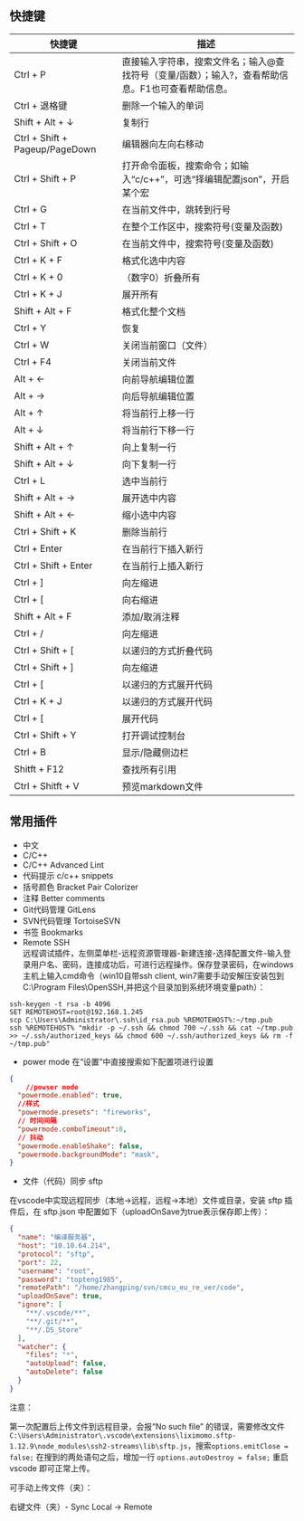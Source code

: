 ## 快捷键

| 快捷键 | 描述 |
| ------ | ------ |
| Ctrl + P | 直接输入字符串，搜索文件名；输入@查找符号（变量/函数）；输入?，查看帮助信息。F1也可查看帮助信息。 |
| Ctrl + 退格键 | 删除一个输入的单词 |
| Shift + Alt + ↓ | 复制行 |
| Ctrl + Shift + Pageup/PageDown | 编辑器向左向右移动 |
| Ctrl + Shift + P | 打开命令面板，搜索命令；如输入“c/c++”，可选“择编辑配置json”，开启某个宏 |
| Ctrl + G | 在当前文件中，跳转到行号 |
| Ctrl + T | 在整个工作区中，搜索符号(变量及函数) |
| Ctrl + Shift + O | 在当前文件中，搜索符号(变量及函数) |
| Ctrl + K + F | 格式化选中内容 |
| Ctrl + K + 0 | （数字0）折叠所有 |
| Ctrl + K + J | 展开所有 |
| Shift + Alt + F | 格式化整个文档 |
| Ctrl + Y | 恢复 |
| Ctrl + W | 关闭当前窗口（文件）|
| Ctrl + F4 | 关闭当前文件 |
| Alt + ← | 向前导航编辑位置 |
| Alt + → | 向后导航编辑位置 |
| Alt + ↑ | 将当前行上移一行 |
| Alt + ↓ | 将当前行下移一行 |
| Shift + Alt + ↑ | 向上复制一行 |
| Shift + Alt + ↓ | 向下复制一行 |
| Ctrl + L | 选中当前行 |
| Shift + Alt + → | 展开选中内容 |
| Shift + Alt + ← | 缩小选中内容 |
| Ctrl + Shift + K | 删除当前行 |
| Ctrl + Enter | 在当前行下插入新行 |
| Ctrl + Shift + Enter | 在当前行上插入新行 |
| Ctrl + ] | 向左缩进 |
| Ctrl + \[ | 向右缩进 |
| Shift + Alt + F | 添加/取消注释 |
| Ctrl + / | 向左缩进 |
| Ctrl + Shift + \[ | 以递归的方式折叠代码 |
| Ctrl + Shift + ] | 向左缩进 |
| Ctrl + \[ | 以递归的方式展开代码 |
| Ctrl + K + J | 以递归的方式展开代码 |
| Ctrl + \[ | 展开代码 |
| Ctrl + Shift + Y | 打开调试控制台 |
| Ctrl + B | 显示/隐藏侧边栏 |
| Shitft + F12 | 查找所有引用 |
| Ctrl + Shitft + V | 预览markdown文件 |

## 常用插件
* 中文  
* C/C++
* C/C++ Advanced Lint
* 代码提示 c/c++ snippets
* 括号颜色  Bracket Pair Colorizer
* 注释 Better comments
* Git代码管理 GitLens
* SVN代码管理 TortoiseSVN
* 书签 Bookmarks
* Remote SSH  
远程调试插件，左侧菜单栏-远程资源管理器-新建连接-选择配置文件-输入登录用户名、密码，连接成功后，可进行远程操作。保存登录密码，在windows主机上输入cmd命令（win10自带ssh client, win7需要手动安解压安装包到 C:\Program Files\OpenSSH,并把这个目录加到系统环境变量path）：  
```shell
ssh-keygen -t rsa -b 4096
SET REMOTEHOST=root@192.168.1.245
scp C:\Users\Administrator\.ssh\id_rsa.pub %REMOTEHOST%:~/tmp.pub
ssh %REMOTEHOST% "mkdir -p ~/.ssh && chmod 700 ~/.ssh && cat ~/tmp.pub >> ~/.ssh/authorized_keys && chmod 600 ~/.ssh/authorized_keys && rm -f ~/tmp.pub"
```
* power mode
在“设置”中直接搜索如下配置项进行设置
```json
{
    //powser mode   
  "powermode.enabled": true,
  //样式
  "powermode.presets": "fireworks",
  // 时间间隔
  "powermode.comboTimeout":8,
  // 抖动
  "powermode.enableShake": false,
  "powermode.backgroundMode": "mask",
}
```

- 文件（代码）同步 sftp

在vscode中实现远程同步（本地->远程，远程->本地）文件或目录，安装 sftp 插件后，在 sftp.json 中配置如下（uploadOnSave为true表示保存即上传）：

```json
{
  "name": "编译服务器",
  "host": "10.10.64.214",
  "protocol": "sftp",
  "port": 22,
  "username": "root",
  "password": "topteng1985",
  "remotePath": "/home/zhangping/svn/cmcu_eu_re_ver/code",
  "uploadOnSave": true, 
  "ignore": [
​    "**/.vscode/**",
​    "**/.git/**",
​    "**/.DS_Store"
  ],
  "watcher": {
​    "files": "*",
​    "autoUpload": false,
​    "autoDelete": false
  }
}
```

注意：

第一次配置后上传文件到远程目录，会报“No such file” 的错误，需要修改文件`C:\Users\Administrator\.vscode\extensions\liximomo.sftp-1.12.9\node_modules\ssh2-streams\lib\sftp.js`，搜索`options.emitClose = false;` 在搜到的两处语句之后，增加一行 `options.autoDestroy = false;` 重启 vscode 即可正常上传。

可手动上传文件（夹）：

右键文件（夹）- Sync Local -> Remote
